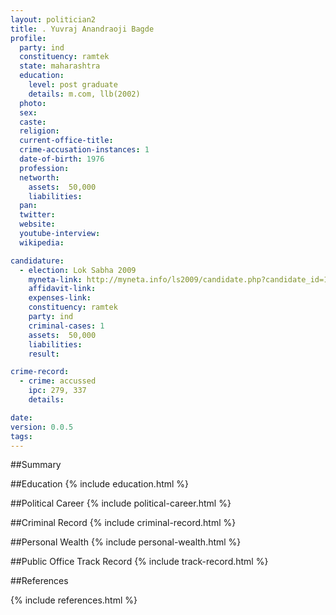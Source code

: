```yaml
---
layout: politician2
title: . Yuvraj Anandraoji Bagde
profile: 
  party: ind
  constituency: ramtek
  state: maharashtra
  education: 
    level: post graduate
    details: m.com, llb(2002)
  photo: 
  sex: 
  caste: 
  religion: 
  current-office-title: 
  crime-accusation-instances: 1
  date-of-birth: 1976
  profession: 
  networth: 
    assets:  50,000
    liabilities: 
  pan: 
  twitter: 
  website: 
  youtube-interview: 
  wikipedia: 

candidature: 
  - election: Lok Sabha 2009
    myneta-link: http://myneta.info/ls2009/candidate.php?candidate_id=1967
    affidavit-link: 
    expenses-link: 
    constituency: ramtek 
    party: ind
    criminal-cases: 1
    assets:  50,000
    liabilities: 
    result:  

crime-record: 
  - crime: accussed
    ipc: 279, 337
    details:    

date: 
version: 0.0.5
tags: 
---
```

##Summary


##Education
{% include education.html %}


##Political Career
{% include political-career.html %}


##Criminal Record
{% include criminal-record.html %}


##Personal Wealth
{% include personal-wealth.html %}


##Public Office Track Record
{% include track-record.html %}


##References


{% include references.html %}